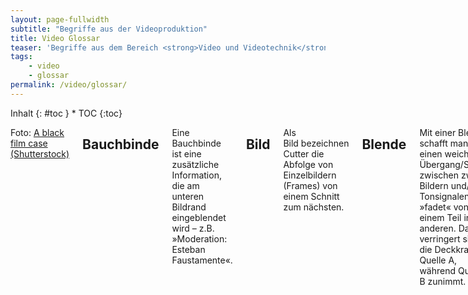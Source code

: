 ```yaml
---
layout: page-fullwidth
subtitle: "Begriffe aus der Videoproduktion"
title: Video Glossar
teaser: 'Begriffe aus dem Bereich <strong>Video und Videotechnik</strong> kurz und knackig erklärt und definiert.'
tags:
    - video
    - glossar
permalink: /video/glossar/
---
```

<div class="row">
<div class="medium-4 medium-push-8 columns" markdown="1">
<div class="panel radius" markdown="1">
Inhalt
{: #toc }
*  TOC
{:toc}
</div>
</div><!-- /.medium-4.columns -->



<div class="medium-8 medium-pull-4 columns" markdown="1">

Foto: [A black film case (Shutterstock)](http://www.shutterstock.com/pic-144766738/stock-photo-a-black-film-case-reel-and-a-cinema-clap-isolated-on-white.html)

## Bauchbinde
Eine Bauchbinde ist eine zusätzliche Information, die am unteren Bildrand eingeblendet wird – z.B. »Moderation: Esteban Faustamente«.

## Bild
Als Bild bezeichnen Cutter die Abfolge von Einzelbildern (Frames) von einem Schnitt zum nächsten.

## Blende
Mit einer Blende schafft man einen weichen Übergang/Schnitt zwischen zwei Bildern und/oder Tonsignalen und »fadet« von einem Teil in den anderen. Dabei verringert sich die Deckkraft von Quelle A, während Quelle B zunimmt. 

## Clip
Ein Clip ist eine Videoaufnahme, bei der exakt einmal die Record-Funktion ein- und ausgeschaltet wurde.

## Crossfade
Ein Crossfade ist eine Überblendung oder Kreuzblende.

## Frame
Ein Frame ist ein Einzelbild einer Filmsequenz, auch Vollbild genannt.

## interlaced
Als interlaced bezeichnet man das sogenannte Zeilensprungverfahren. Bei einem interlaced Video ergeben jeweils zwei Halbbilder ein Vollbild. Zuerst baut sich das erste Halbbild auf (Zeile 1, Zeile 3, Zeile 5 usw.) und anschließend das zweite Halbbild (Zeile 2, Zeile 4, Zeile 6 usw.) Das Verfahren wurde entwickelt, um Signale mit einer möglichst geringen Übertragungsbandbreite möglichst flimmerfrei anzuzeigen.

## Jingle
Ein Jingle, auch Sound- oder Audio-Logo genannt, ist eine kurze, einprägsame Tonfolge oder Melodie, die als akustisches Erkennungsmerkmal dient.

## Jump Cut
Als Jump Cut bezeichnet man Filmschnitte, deren Bildübergänge als »Sprung« wahrgenommen werden. Im Vergleich zum Zeitraffer schneidet man beim Jump Cut mehr Bilder weg, darum gehört der Jump Cut in die Effektekiste.

## Keyframe
Ein Keyframe, zu Deutsch auch Schlüsselbild genannt, ist ein Begriff aus der Animationstechnik. Keyframes sind Schlüsselpunkte mit Einstellungen, die nacheinander abgearbeitet werden. Um beispielsweise einen Bildschirmausschnitt zu vergrößern, definiert der erste Keyframe die Gesamtgröße des Bildschirms. Der zweite Keyframe definiert den zu vergrößernden Bereich. Die Videoschnittsoftware berechnet anschließend für den Zeitraum von Keyframe 1 zu Keyframe 2 die Zwischenschritte, sodass eine Animation entsteht.

## Matchcut
Der Match Cut bezeichnet eine Filmmontagetechnik, bei welcher zwei Szenen so aneinandergeschnitten werden, dass die Filmstücke dem Betrachter einen kontinuierlichen Verlauf der Handlung vermitteln. Ein gelungener Match Cut zeigt einen Setwechsel und/oder Zeitsprung, indem die Bilder auf der optischen Ebene »gematcht«, also zusammengefügt werden.

## Sequenz
Mehrere aufeinander folgende geschnittene Clips ergeben eine Filmsequenz, auch Sequenz genannt.

## Transition
Transition ist ein Übergang, der in der Regel bei einer Blende auftritt.

## Off-Text
Als Off-Text bezeichnet man den gesprochenen Text, dessen Quelle man nicht sieht – z.B. einen Erzähler oder eine Person außerhalb des Bilds. Das Gegenteil ist der On-Text, der den O-Ton-Geber zeigt.

## Trailer
Ein Trailer ist ein aus Filmszenen zusammengeschnittener Programmhinweis. Der häufig ca. 30 Sekunden lange Film soll Zuschauer informieren und neugierig machen und bietet eine Vorschau mit Kernaussagen zur beworbenen Sendung oder einem Film.

## Wipe
Ein Wipe, auch Wischblende genannt, ist ein Übergang von einem Bild zum nächsten, oft in Form eines vorgefertigten Musters.


</div><!-- /.medium-8.columns -->
</div><!-- /.row -->
